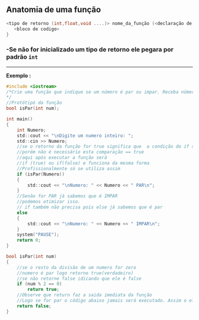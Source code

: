 ## 												**Anatomia de uma função**

```c
<tipo de retorno (int,float,void ....)> nome_da_função (<declaração de parâmetros se tiver>) {
​	<bloco de codigo>
}
```

### -Se não for inicializado um tipo de retorno ele pegara por padrão **`int`**

----------------------------------------------------------------------------------------------------------------------------------------------------------------

**Exemplo :**

```c
#include <iostream>
/*Crie uma função que indique se um número é par ou impar. Receba número do usuário e exiba na tela o número recebido e se ele é par ou impar.
*/
//Protótipó da função
bool isPar(int num);

int main()
{
	int Numero;
	std::cout << "\nDigite um numero inteiro: ";
	std::cin >> Numero;
	//se o retorno da função for true significa que  a condição do if será verdadeira e entra no texto PAR
	//porém não é necessário esta comparação == true
	//aqui após executar a função será
	//if (true) ou if(false) e funciona da mesma forma
	//Profissionalmente só se utiliza assim
	if (isPar(Numero))
	{
		std::cout << "\nNumero: " << Numero << " PAR\n";
	}
	//Senão for PAR já sabemos que é IMPAR
	//podemos otimizar isso.
	// if também não precisa pois else já sabemos que é par
	else 
	{
		std::cout << "\nNumero: " << Numero << " IMPAR\n";
	}
	system("PAUSE");
	return 0;
}

bool isPar(int num)
{
	//se o resto da divisão de um numero for zero
	//numero é par logo retorne true(verdadeiro)
	//se não retorne false idicando que ele é false
	if (num % 2 == 0)
		return true;
	//Observe que return faz a saida imediata da função
	//Logo se for par o código abaixo jamais será executado. Assim o else é desnecessario
	return false;
}
```

